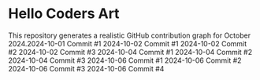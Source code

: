 # Hello Coders Art

This repository generates a realistic GitHub contribution graph for October 2024.2024-10-01 Commit #1
2024-10-02 Commit #1
2024-10-02 Commit #2
2024-10-02 Commit #3
2024-10-04 Commit #1
2024-10-04 Commit #2
2024-10-04 Commit #3
2024-10-06 Commit #1
2024-10-06 Commit #2
2024-10-06 Commit #3
2024-10-06 Commit #4
